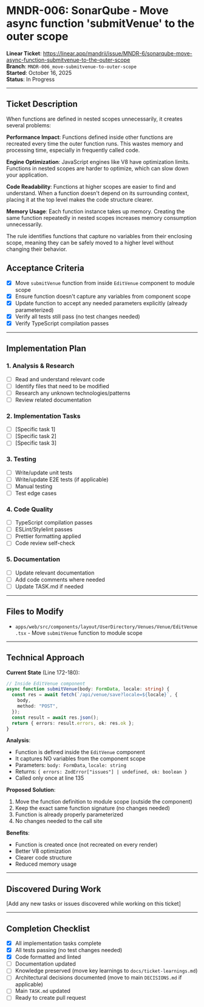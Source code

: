# MNDR-006: SonarQube - Move async function 'submitVenue' to the outer scope

**Linear Ticket**: https://linear.app/mandrii/issue/MNDR-6/sonarqube-move-async-function-submitvenue-to-the-outer-scope  
**Branch**: `MNDR-006_move-submitvenue-to-outer-scope`  
**Started**: October 16, 2025  
**Status**: In Progress

---

## Ticket Description

When functions are defined in nested scopes unnecessarily, it creates several problems:

**Performance Impact**: Functions defined inside other functions are recreated every time the outer function runs. This wastes memory and processing time, especially in frequently called code.

**Engine Optimization**: JavaScript engines like V8 have optimization limits. Functions in nested scopes are harder to optimize, which can slow down your application.

**Code Readability**: Functions at higher scopes are easier to find and understand. When a function doesn't depend on its surrounding context, placing it at the top level makes the code structure clearer.

**Memory Usage**: Each function instance takes up memory. Creating the same function repeatedly in nested scopes increases memory consumption unnecessarily.

The rule identifies functions that capture no variables from their enclosing scope, meaning they can be safely moved to a higher level without changing their behavior.

## Acceptance Criteria

- [x] Move `submitVenue` function from inside `EditVenue` component to module scope
- [x] Ensure function doesn't capture any variables from component scope
- [x] Update function to accept any needed parameters explicitly (already parameterized)
- [x] Verify all tests still pass (no test changes needed)
- [x] Verify TypeScript compilation passes

---

## Implementation Plan

### 1. Analysis & Research

- [ ] Read and understand relevant code
- [ ] Identify files that need to be modified
- [ ] Research any unknown technologies/patterns
- [ ] Review related documentation

### 2. Implementation Tasks

- [ ] [Specific task 1]
- [ ] [Specific task 2]
- [ ] [Specific task 3]

### 3. Testing

- [ ] Write/update unit tests
- [ ] Write/update E2E tests (if applicable)
- [ ] Manual testing
- [ ] Test edge cases

### 4. Code Quality

- [ ] TypeScript compilation passes
- [ ] ESLint/Stylelint passes
- [ ] Prettier formatting applied
- [ ] Code review self-check

### 5. Documentation

- [ ] Update relevant documentation
- [ ] Add code comments where needed
- [ ] Update TASK.md if needed

---

## Files to Modify

- `apps/web/src/components/layout/UserDirectory/Venues/Venue/EditVenue.tsx` - Move `submitVenue` function to module scope

---

## Technical Approach

**Current State** (Line 172-180):

```typescript
// Inside EditVenue component
async function submitVenue(body: FormData, locale: string) {
  const res = await fetch(`/api/venue/save?locale=${locale}`, {
    body,
    method: "POST",
  });
  const result = await res.json();
  return { errors: result.errors, ok: res.ok };
}
```

**Analysis**:

- Function is defined inside the `EditVenue` component
- It captures NO variables from the component scope
- Parameters: `body: FormData`, `locale: string`
- Returns: `{ errors: ZodError["issues"] | undefined, ok: boolean }`
- Called only once at line 135

**Proposed Solution**:

1. Move the function definition to module scope (outside the component)
2. Keep the exact same function signature (no changes needed)
3. Function is already properly parameterized
4. No changes needed to the call site

**Benefits**:

- Function is created once (not recreated on every render)
- Better V8 optimization
- Clearer code structure
- Reduced memory usage

---

## Discovered During Work

[Add any new tasks or issues discovered while working on this ticket]

---

## Completion Checklist

- [x] All implementation tasks complete
- [x] All tests passing (no test changes needed)
- [x] Code formatted and linted
- [ ] Documentation updated
- [ ] Knowledge preserved (move key learnings to `docs/ticket-learnings.md`)
- [ ] Architectural decisions documented (move to main `DECISIONS.md` if applicable)
- [ ] Main `TASK.md` updated
- [ ] Ready to create pull request
